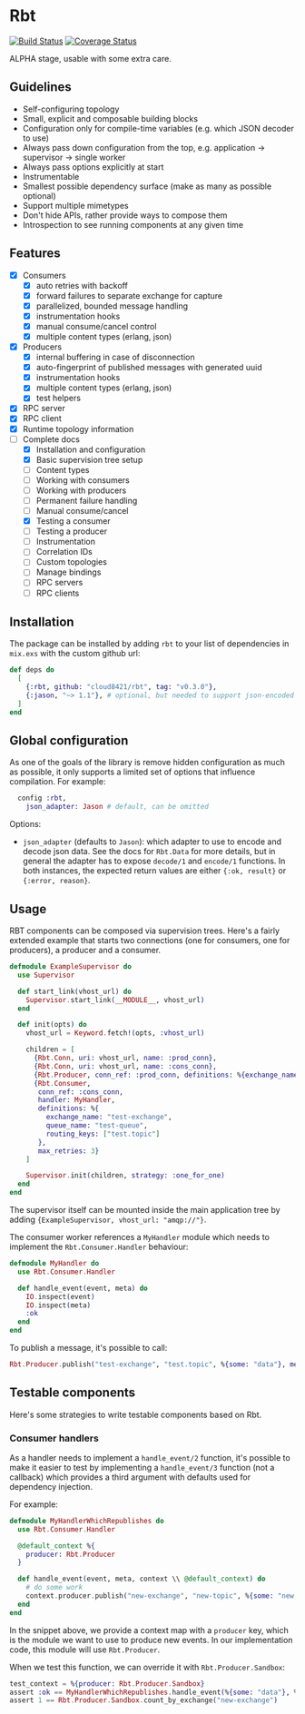 # Rbt

[![Build Status](https://travis-ci.org/cloud8421/rbt.svg?branch=master)](https://travis-ci.org/cloud8421/rbt)
[![Coverage Status](https://coveralls.io/repos/github/cloud8421/rbt/badge.svg?branch=master)](https://coveralls.io/github/cloud8421/rbt?branch=master)

ALPHA stage, usable with some extra care.

## Guidelines

- Self-configuring topology
- Small, explicit and composable building blocks
- Configuration only for compile-time variables (e.g. which JSON decoder to use)
- Always pass down configuration from the top, e.g. application -> supervisor -> single worker
- Always pass options explicitly at start
- Instrumentable
- Smallest possible dependency surface (make as many as possible optional)
- Support multiple mimetypes
- Don't hide APIs, rather provide ways to compose them
- Introspection to see running components at any given time

## Features

- [x] Consumers
  - [x] auto retries with backoff
  - [x] forward failures to separate exchange for capture
  - [x] parallelized, bounded message handling
  - [x] instrumentation hooks
  - [x] manual consume/cancel control
  - [x] multiple content types (erlang, json)
- [x] Producers
  - [x] internal buffering in case of disconnection
  - [x] auto-fingerprint of published messages with generated uuid
  - [x] instrumentation hooks
  - [x] multiple content types (erlang, json)
  - [x] test helpers
- [x] RPC server
- [x] RPC client
- [x] Runtime topology information
- [ ] Complete docs
  - [x] Installation and configuration
  - [x] Basic supervision tree setup
  - [ ] Content types
  - [ ] Working with consumers
  - [ ] Working with producers
  - [ ] Permanent failure handling
  - [ ] Manual consume/cancel
  - [x] Testing a consumer
  - [ ] Testing a producer
  - [ ] Instrumentation
  - [ ] Correlation IDs
  - [ ] Custom topologies
  - [ ] Manage bindings
  - [ ] RPC servers
  - [ ] RPC clients

## Installation

The package can be installed by adding `rbt` to your list of dependencies in `mix.exs` with the custom github url:

```elixir
def deps do
  [
    {:rbt, github: "cloud8421/rbt", tag: "v0.3.0"},
    {:jason, "~> 1.1"}, # optional, but needed to support json-encoded messages
  ]
end
```

## Global configuration

As one of the goals of the library is remove hidden configuration as much as possible, it only supports a limited set of options that
influence compilation. For example:

```elixir
  config :rbt,
    json_adapter: Jason # default, can be omitted
```

Options:
  - `json_adapter` (defaults to `Jason`): which adapter to use to encode and decode json data. See the docs for `Rbt.Data` for more details,
  but in general the adapter has to expose `decode/1` and `encode/1` functions. In both instances, the expected return values are either `{:ok, result}` or `{:error, reason}`. 

## Usage

RBT components can be composed via supervision trees. Here's a fairly extended example that starts two connections (one for consumers, one for producers), a producer and a consumer.

```elixir
defmodule ExampleSupervisor do
  use Supervisor

  def start_link(vhost_url) do
    Supervisor.start_link(__MODULE__, vhost_url)
  end

  def init(opts) do
    vhost_url = Keyword.fetch!(opts, :vhost_url)

    children = [
      {Rbt.Conn, uri: vhost_url, name: :prod_conn},
      {Rbt.Conn, uri: vhost_url, name: :cons_conn},
      {Rbt.Producer, conn_ref: :prod_conn, definitions: %{exchange_name: "test-exchange"}},
      {Rbt.Consumer,
       conn_ref: :cons_conn,
       handler: MyHandler,
       definitions: %{
         exchange_name: "test-exchange",
         queue_name: "test-queue",
         routing_keys: ["test.topic"]
       },
       max_retries: 3}
    ]

    Supervisor.init(children, strategy: :one_for_one)
  end
end
```

The supervisor itself can be mounted inside the main application tree by adding `{ExampleSupervisor, vhost_url: "amqp://"}`.

The consumer worker references a `MyHandler` module which needs to implement the `Rbt.Consumer.Handler` behaviour:

```elixir
defmodule MyHandler do
  use Rbt.Consumer.Handler

  def handle_event(event, meta) do
    IO.inspect(event)
    IO.inspect(meta)
    :ok
  end
end
```

To publish a message, it's possible to call:

```elixir
Rbt.Producer.publish("test-exchange", "test.topic", %{some: "data"}, message_id: "my-client-id")
```

## Testable components

Here's some strategies to write testable components based on Rbt.

### Consumer handlers

As a handler needs to implement a `handle_event/2` function, it's possible to make it easier to test by implementing a `handle_event/3` function (not a callback) which provides a third argument with defaults used for dependency injection.

For example:

```elixir
defmodule MyHandlerWhichRepublishes do
  use Rbt.Consumer.Handler

  @default_context %{
    producer: Rbt.Producer
  }

  def handle_event(event, meta, context \\ @default_context) do
    # do some work
    context.producer.publish("new-exchange", "new-topic", %{some: "new data"})
  end
end
```

In the snippet above, we provide a context map with a `producer` key, which is the module we want to use to produce new events. In our implementation
code, this module will use `Rbt.Producer`.

When we test this function, we can override it with `Rbt.Producer.Sandbox`:

```elixir
test_context = %{producer: Rbt.Producer.Sandbox}
assert :ok == MyHandlerWhichRepublishes.handle_event(%{some: "data"}, %{}, test_context)
assert 1 == Rbt.Producer.Sandbox.count_by_exchange("new-exchange")
```
